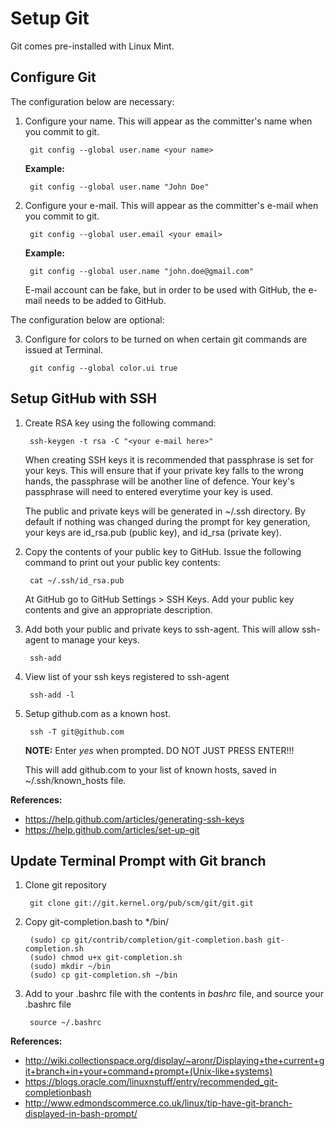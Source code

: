 Setup Git
=========

Git comes pre-installed with Linux Mint.


Configure Git
-------------

The configuration below are necessary:

1. Configure your name. This will appear as the committer's name when you commit to git.

		git config --global user.name <your name>


	**Example:**

		git config --global user.name "John Doe"


2. Configure your e-mail. This will appear as the committer's e-mail when you commit to git.

		git config --global user.email <your email>
	**Example:**

		git config --global user.name "john.doe@gmail.com"


	E-mail account can be fake, but in order to be used with GitHub, the e-mail needs to be added to GitHub.


The configuration below are optional:

3. Configure for colors to be turned on when certain git commands are issued at Terminal.

		git config --global color.ui true


Setup GitHub with SSH
---------------------

1. Create RSA key using the following command:

		ssh-keygen -t rsa -C "<your e-mail here>"


	When creating SSH keys it is recommended that passphrase is set for your keys. This will ensure that if your private key falls to the wrong hands, the passphrase will be another line of defence. Your key's passphrase will need to entered everytime your key is used.

	The public and private keys will be generated in ~/.ssh directory. By default if nothing was changed during the prompt for key generation, your keys are id_rsa.pub (public key), and id_rsa (private key).

2. Copy the contents of your public key to GitHub. Issue the following command to print out your public key contents:

		cat ~/.ssh/id_rsa.pub

	At GitHub go to GitHub Settings > SSH Keys. Add your public key contents and give an appropriate description.

3. Add both  your public and private keys to ssh-agent. This will allow ssh-agent to manage your keys.

		ssh-add


4. View list of your ssh keys registered to ssh-agent

		ssh-add -l 


5. Setup github.com as a known host.

		ssh -T git@github.com


	**NOTE:** Enter _yes_ when prompted. DO NOT JUST PRESS ENTER!!!

	This will add github.com to your list of known hosts, saved in ~/.ssh/known_hosts file.


**References:**
* https://help.github.com/articles/generating-ssh-keys
* https://help.github.com/articles/set-up-git


Update Terminal Prompt with Git branch
--------------------------------------

1. Clone git repository

		git clone git://git.kernel.org/pub/scm/git/git.git


2. Copy git-completion.bash to */bin/
		
		(sudo) cp git/contrib/completion/git-completion.bash git-completion.sh
		(sudo) chmod u+x git-completion.sh
		(sudo) mkdir ~/bin
		(sudo) cp git-completion.sh ~/bin


3. Add to your .bashrc file with the contents in _bashrc_ file, and source your .bashrc file

		source ~/.bashrc


**References:**
* http://wiki.collectionspace.org/display/~aronr/Displaying+the+current+git+branch+in+your+command+prompt+(Unix-like+systems)
* https://blogs.oracle.com/linuxnstuff/entry/recommended_git-completionbash
* http://www.edmondscommerce.co.uk/linux/tip-have-git-branch-displayed-in-bash-prompt/

